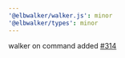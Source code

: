 ```yaml
---
'@elbwalker/walker.js': minor
'@elbwalker/types': minor
---
```


walker on command added [#314](https://github.com/elbwalker/walkerOS/issues/314)